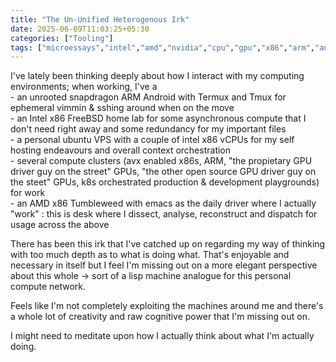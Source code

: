 ```yaml
---
title: "The Un-Unified Heterogenous Irk"
date: 2025-06-09T11:03:25+05:30
categories: ["Tooling"]
tags: ["microessays","intel","amd","nvidia","cpu","gpu","x86","arm","android","avx","ssh","vim","emacs","tumbleweed","bsd","freebsd","lab","vps","ubuntu","k8s","lisp","lisp machines","personal compute","meditation","wisdom","philosophy"]
---
```


I've lately been thinking deeply about how I interact with my computing environments; when working, I've a  
    - an unrooted snapdragon ARM Android with Termux and Tmux for ephemeral vimmin & sshing around when on the move  
    - an Intel x86 FreeBSD home lab for some asynchronous compute that I don't need right away and some redundancy for my important files  
    - a personal ubuntu VPS with a couple of intel x86 vCPUs for my self hosting endeavours and overall context orchestration  
    - several compute clusters (avx enabled x86s, ARM,  "the propietary GPU driver guy on the street" GPUs, "the other open source GPU driver guy on the steet" GPUs, k8s orchestrated production & development playgrounds) for work  
    - an AMD x86 Tumbleweed with emacs as the daily driver where I actually "work" : this is desk where I dissect, analyse, reconstruct and dispatch for usage across the above  
    
There has been this irk that I've catched up on regarding my way of thinking with too much depth as to what is doing what. That's enjoyable and necessary in itself but I feel I'm missing out on a more elegant perspective about this whole -> sort of a lisp machine analogue for this personal compute network.  

Feels like I'm not completely exploiting the machines around me and there's a whole lot of creativity and raw cognitive power that I'm missing out on.  

I might need to meditate upon how I actually think about what I'm actually doing.  

